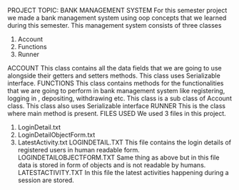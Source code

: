 PROJECT TOPIC: BANK MANAGEMENT SYSTEM
 For this semester project we made a bank management system using oop concepts that we learned during this semester. 
This management system consists of three classes 
1.	Account
2.	Functions
3.	Runner

ACCOUNT
This class contains all the data fields that we are going to use alongside their getters and setters methods. This class uses Serializable interface. 
FUNCTIONS
This class contains methods for the functionalities that we are going to perform in bank management system like registering, logging in , depositing, withdrawing etc. This class is a sub class of Account class. This class also uses Serializable interface
RUNNER
This is the class where main method is present. 
FILES USED
We used 3 files in this project.
1.	LoginDetail.txt
2.	LoginDetailObjectForm.txt
3.	LatestActivity.txt
LOGINDETAIL.TXT
This file contains the login details of registered users in human readable form.
LOGINDETAILOBJECTFORM.TXT
Same thing as above but in this file data is stored in form of objects and is not readable by humans.
LATESTACTIVITY.TXT
In this file the latest activities happening during a session are stored. 
